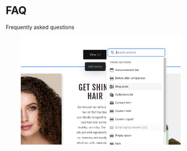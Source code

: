 # FAQ

Frequently asked questions

<figure><img src=".gitbook/assets/Screenshot from 2023-02-15 06-50-20.png" alt=""><figcaption></figcaption></figure>
